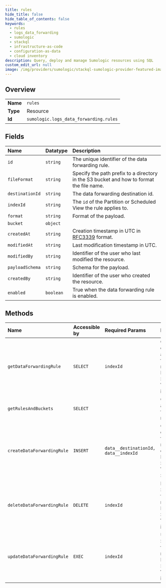 ```yaml
---
title: rules
hide_title: false
hide_table_of_contents: false
keywords:
  - rules
  - logs_data_forwarding
  - sumologic    
  - stackql
  - infrastructure-as-code
  - configuration-as-data
  - cloud inventory
description: Query, deploy and manage Sumologic resources using SQL
custom_edit_url: null
image: /img/providers/sumologic/stackql-sumologic-provider-featured-image.png
---
```

  
    

## Overview
<table><tbody>
<tr><td><b>Name</b></td><td><code>rules</code></td></tr>
<tr><td><b>Type</b></td><td>Resource</td></tr>
<tr><td><b>Id</b></td><td><code>sumologic.logs_data_forwarding.rules</code></td></tr>
</tbody></table>

## Fields
| Name | Datatype | Description |
|:-----|:---------|:------------|
| `id` | `string` | The unique identifier of the data forwarding rule. |
| `fileFormat` | `string` | Specify the path prefix to a directory in the S3 bucket and how to format the file name. |
| `destinationId` | `string` | The data forwarding destination id. |
| `indexId` | `string` | The `id` of the Partition or Scheduled View the rule applies to. |
| `format` | `string` | Format of the payload. |
| `bucket` | `object` |  |
| `createdAt` | `string` | Creation timestamp in UTC in [RFC3339](https://tools.ietf.org/html/rfc3339) format. |
| `modifiedAt` | `string` | Last modification timestamp in UTC. |
| `modifiedBy` | `string` | Identifier of the user who last modified the resource. |
| `payloadSchema` | `string` | Schema for the payload. |
| `createdBy` | `string` | Identifier of the user who created the resource. |
| `enabled` | `boolean` | True when the data forwarding rule is enabled. |
## Methods
| Name | Accessible by | Required Params | Description |
|:-----|:--------------|:----------------|:------------|
| `getDataForwardingRule` | `SELECT` | `indexId` | Get the details of an S3 data forwarding rule by its Partition or Scheduled View identifier. |
| `getRulesAndBuckets` | `SELECT` |  | Get a list of all S3 data forwarding rules. |
| `createDataForwardingRule` | `INSERT` | `data__destinationId, data__indexId` | Create a data forwarding rule to send data from a Partition or Scheduled View to an S3 bucket. |
| `deleteDataForwardingRule` | `DELETE` | `indexId` | Delete an S3 data forwarding rule by its Partition or Scheduled View identifier. |
| `updateDataForwardingRule` | `EXEC` | `indexId` | Update an S3 data forwarding rule by its Partition or Scheduled View identifier. |
